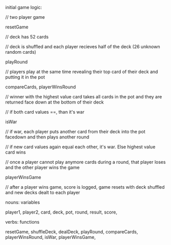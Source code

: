 initial game logic:

// two player game

resetGame

// deck has 52 cards

// deck is shuffled and each player recieves half of the deck (26 unknown random cards)

playRound

// players play at the same time revealing their top card of their deck and putting it in the pot

   compareCards, playerWinsRound

   // winner with the highest value card takes all cards in the pot and they are returned face down at the bottom of their deck

   // if both card values ==, than it's war

   isWar

   // if war, each player puts another card from their deck into the pot facedown and then plays another round

   // if new card values again equal each other, it's war. Else highest value card wins

   //  once a player cannot play anymore cards during a round, that player loses and the other player wins the game

playerWinsGame

// after a player wins game, score is logged, game resets with deck shuffled and new decks dealt to each player

nouns: variables

player1,
player2,
card,
deck,
pot,
round,
result,
score,

verbs: functions

resetGame,
shuffleDeck,
dealDeck,
playRound,
compareCards,
playerWinsRound,
isWar,
playerWinsGame,